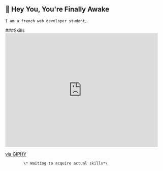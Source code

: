 ## 👋 Hey You, You're Finally Awake
    
    I am a french web developer student,

###Skills
    <iframe src="https://giphy.com/embed/xFmuT64Jto3mRO4w3G" width="480" height="360" frameBorder="0" class="giphy-embed" allowFullScreen></iframe>
        <p>
            <a href="https://giphy.com/gifs/oc-css-hourglass-xFmuT64Jto3mRO4w3G">via GIPHY</a>
        </p>

            \* Waiting to acquire actual skills*\

<!--
**lwilhem/lwilhem** is a ✨ _special_ ✨ repository because its `README.md` (this file) appears on your GitHub profile.

Here are some ideas to get you started:

- 🔭 I’m currently working on ...
- 🌱 I’m currently learning ...
- 👯 I’m looking to collaborate on ...
- 🤔 I’m looking for help with ...
- 💬 Ask me about ...
- 📫 How to reach me: ...
- 😄 Pronouns: ...
- ⚡ Fun fact: ...
-->
